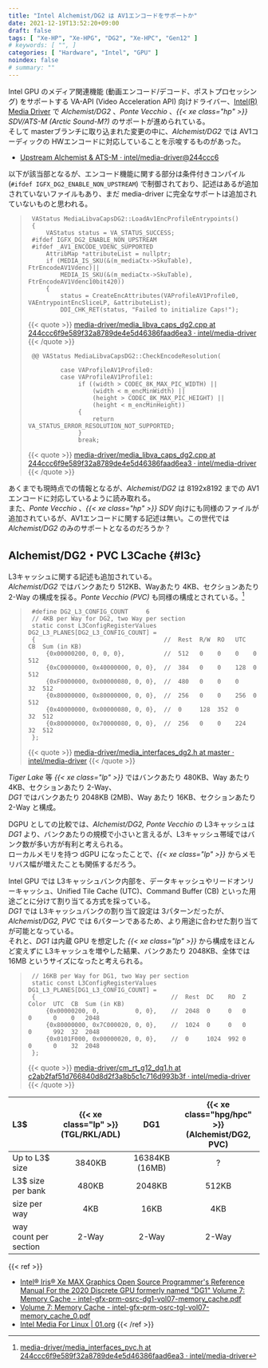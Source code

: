 ```yaml
---
title: "Intel Alchemist/DG2 は AV1エンコードをサポートか"
date: 2021-12-19T13:52:20+09:00
draft: false
tags: [ "Xe-HP", "Xe-HPG", "DG2", "Xe-HPC", "Gen12" ]
# keywords: [ "", ]
categories: [ "Hardware", "Intel", "GPU" ]
noindex: false
# summary: ""
---
```



Intel GPU のメディア関連機能 (動画エンコード/デコード、ポストプロセッシング) をサポートする VA-API (Video Acceleration API) 向けドライバー、[Intel(R) Media Driver](https://github.com/intel/media-driver) で *Alchemist/DG2* 、*Ponte Vecchio* 、*{{< xe class="hp" >}} SDV/ATS-M (Arctic Sound-M?)* のサポートが進められている。  
そして masterブランチに取り込まれた変更の中に、*Alchemist/DG2* では AV1コーディックの HWエンコードに対応していることを示唆するものがあった。  

 * [Upstream Alchemist & ATS-M · intel/media-driver@244ccc6](https://github.com/intel/media-driver/commit/244ccc6f9e589f32a8789de4e5d46386faad6ea3)

以下が該当部となるが、エンコード機能に関する部分は条件付きコンパイル (`#ifdef IGFX_DG2_ENABLE_NON_UPSTREAM`) で制御されており、記述はあるが追加されていないファイルもあり、まだ media-driver に完全なサポートは追加されていないものと思われる。  

 > 		VAStatus MediaLibvaCapsDG2::LoadAv1EncProfileEntrypoints()
 > 		{
 > 		    VAStatus status = VA_STATUS_SUCCESS;
 > 		#ifdef IGFX_DG2_ENABLE_NON_UPSTREAM
 > 		#ifdef _AV1_ENCODE_VDENC_SUPPORTED
 > 		    AttribMap *attributeList = nullptr;
 > 		    if (MEDIA_IS_SKU(&(m_mediaCtx->SkuTable), FtrEncodeAV1Vdenc)||
 > 		        MEDIA_IS_SKU(&(m_mediaCtx->SkuTable), FtrEncodeAV1Vdenc10bit420))
 > 		    {
 > 		        status = CreateEncAttributes(VAProfileAV1Profile0, VAEntrypointEncSliceLP, &attributeList);
 > 		        DDI_CHK_RET(status, "Failed to initialize Caps!");
 >
 > {{< quote >}} [media-driver/media_libva_caps_dg2.cpp at 244ccc6f9e589f32a8789de4e5d46386faad6ea3 · intel/media-driver](https://github.com/intel/media-driver/blob/244ccc6f9e589f32a8789de4e5d46386faad6ea3/media_driver/linux/Xe_M/ddi/media_libva_caps_dg2.cpp#L41-L51) {{< /quote >}}
 > 
 > 		@@ VAStatus MediaLibvaCapsDG2::CheckEncodeResolution(
 >
 > 		        case VAProfileAV1Profile0:
 > 		        case VAProfileAV1Profile1:
 > 		             if ((width > CODEC_8K_MAX_PIC_WIDTH) ||
 > 		                 (width < m_encMinWidth) ||
 > 		                 (height > CODEC_8K_MAX_PIC_HEIGHT) ||
 > 		                 (height < m_encMinHeight))
 > 		             {
 > 		                 return VA_STATUS_ERROR_RESOLUTION_NOT_SUPPORTED;
 > 		             }
 > 		             break;
 > 
 > {{< quote >}} [media-driver/media_libva_caps_dg2.cpp at 244ccc6f9e589f32a8789de4e5d46386faad6ea3 · intel/media-driver](https://github.com/intel/media-driver/blob/244ccc6f9e589f32a8789de4e5d46386faad6ea3/media_driver/linux/Xe_M/ddi/media_libva_caps_dg2.cpp#L41-L51) {{< /quote >}}

あくまでも現時点での情報となるが、*Alchemist/DG2* は 8192x8192 までの AV1エンコードに対応しているように読み取れる。  
また、*Ponte Vecchio* 、*{{< xe class="hp" >}} SDV* 向けにも同様のファイルが追加されているが、AV1エンコードに関する記述は無い。この世代では *Alchemist/DG2* のみのサポートとなるのだろうか？  

## Alchemist/DG2・PVC L3Cache {#l3c}

L3キャッシュに関する記述も追加されている。  
*Alchemist/DG2* ではバンクあたり 512KB、Wayあたり 4KB、セクションあたり 2-Way の構成を採る。*Ponte Vecchio (PVC)* も同様の構成とされている。[^pvc-l3config]  

 > 		#define DG2_L3_CONFIG_COUNT     6
 > 		// 4KB per Way for DG2, two Way per section
 > 		static const L3ConfigRegisterValues DG2_L3_PLANES[DG2_L3_CONFIG_COUNT] =
 > 		{                                    //  Rest  R/W  RO   UTC  CB  Sum (in KB)
 > 		    {0x00000200, 0, 0, 0},           //  512   0    0    0    0   512
 > 		    {0xC0000000, 0x40000000, 0, 0},  //  384   0    0    128  0   512
 > 		    {0xF0000000, 0x00000080, 0, 0},  //  480   0    0    0    32  512
 > 		    {0x80000000, 0x80000000, 0, 0},  //  256   0    0    256  0   512
 > 		    {0x40000000, 0x00000080, 0, 0},  //  0     128  352  0    32  512
 > 		    {0x80000000, 0x70000080, 0, 0},  //  256   0    0    224  32  512
 > 		};
 >
 > {{< quote >}} [media-driver/media_interfaces_dg2.h at master · intel/media-driver](https://github.com/intel/media-driver/blob/master/media_driver/media_interface/media_interfaces_dg2/media_interfaces_dg2.h#L332-L342) {{< /quote >}}

[^pvc-l3config]: [media-driver/media_interfaces_pvc.h at 244ccc6f9e589f32a8789de4e5d46386faad6ea3 · intel/media-driver](https://github.com/intel/media-driver/blob/244ccc6f9e589f32a8789de4e5d46386faad6ea3/media_driver/media_interface/media_interfaces_pvc/media_interfaces_pvc.h#L317-L327)

*Tiger Lake* 等 *{{< xe class="lp" >}}* ではバンクあたり 480KB、Way あたり 4KB、セクションあたり 2-Way、  
*DG1* ではバンクあたり 2048KB (2MB)、Way あたり 16KB、セクションあたり 2-Way と構成。  

DGPU としての比較では、*Alchemist/DG2, Ponte Vecchio* の L3キャッシュは *DG1* より、バンクあたりの規模で小さいと言えるが、L3キャッシュ帯域ではバンク数が多い方が有利と考えられる。  
ローカルメモリを持つ dGPU になったことで、*{{< xe class="lp" >}}* からメモリバス幅が増えたことも関係するだろう。  

Intel GPU では L3キャッシュバンク内部を、データキャッシュやリードオンリーキャッシュ、Unified Tile Cache (UTC)、Command Buffer (CB) といった用途ごとに分けて割り当てる方式を採っている。  
*DG1* では L3キャッシュバンクの割り当て設定は 3パターンだったが、*Alchemist/DG2, PVC* では 6パターンであるため、より用途に合わせた割り当てが可能となっている。  
それと、*DG1* は内蔵 GPU を想定した *{{< xe class="lp" >}}* から構成をほとんど変えずに L3キャッシュを増やした結果、バンクあたり 2048KB、全体では 16MB というサイズになったと考えられる。  

 > 		// 16KB per Way for DG1, two Way per section
 > 		static const L3ConfigRegisterValues DG1_L3_PLANES[DG1_L3_CONFIG_COUNT] =
 > 		{                                      //  Rest  DC    RO  Z    Color  UTC  CB  Sum (in KB)
 > 		    {0x00000200, 0,          0, 0},    //  2048  0     0   0    0      0    0   2048
 > 		    {0x80000000, 0x7C000020, 0, 0},    //  1024  0     0   0    0      992  32  2048
 > 		    {0x0101F000, 0x00000020, 0, 0},    //  0     1024  992 0    0      0    32  2048
 > 		};
 >
 > {{< quote >}} [media-driver/cm_rt_g12_dg1.h at c2ab2faf51d766840d8d2f3a8b5c1c716d993b3f · intel/media-driver](https://github.com/intel/media-driver/blob/c2ab2faf51d766840d8d2f3a8b5c1c716d993b3f/cmrtlib/agnostic/share/cm_rt_g12_dg1.h#L35-L41) {{< /quote >}}

| L3$ | {{< xe class="lp" >}}<br>(TGL/RKL/ADL) | DG1 | {{< xe class="hpg/hpc" >}}<br>(Alchemist/DG2, PVC) |
| :-- | :--: | :--: | :--: |
| Up to L3$ size | 3840KB | 16384KB (16MB) | ? |
| L3$ size per bank | 480KB | 2048KB | 512KB |
| size per way | 4KB | 16KB | 4KB |
| way count per section | 2-Way | 2-Way | 2-Way |

{{< ref >}}
 * [Intel® Iris® Xe MAX Graphics Open Source Programmer's Reference Manual For the 2020 Discrete GPU formerly named "DG1" Volume 7: Memory Cache - intel-gfx-prm-osrc-dg1-vol07-memory_cache.pdf](https://01.org/sites/default/files/documentation/intel-gfx-prm-osrc-dg1-vol07-memory_cache.pdf)
 * [Volume 7: Memory Cache - intel-gfx-prm-osrc-tgl-vol07-memory_cache_0.pdf](https://01.org/sites/default/files/documentation/intel-gfx-prm-osrc-tgl-vol07-memory_cache_0.pdf)
 * [Intel Media For Linux | 01.org](https://01.org/intel-media-for-linux)
{{< /ref >}}
